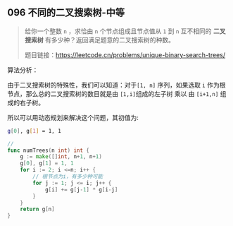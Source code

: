 ## 096 不同的二叉搜索树-中等

> 给你一个整数 `n` ，求恰由 `n` 个节点组成且节点值从 `1` 到 `n` 互不相同的 **二叉搜索树** 有多少种？返回满足题意的二叉搜索树的种数。
>
> 题目链接：https://leetcode.cn/problems/unique-binary-search-trees/



算法分析：

由于二叉搜索树的特殊性，我们可以知道：对于`[1, n]` 序列，如果选取 `i` 作为根节点，那么总的二叉搜索树的数目就是由 `[1,i]`组成的左子树 乘以 由 `[i+1,n]` 组成的右子树。

所以可以用动态规划来解决这个问题，其初值为:

```bash
g[0], g[1] = 1, 1
```



```go
// 
func numTrees(n int) int {
    g := make([]int, n+1, n+1)
    g[0], g[1] = 1, 1
    for i := 2; i <=n; i++ {
        // 根节点为i，有多少种可能
        for j := 1; j <= i; j++ {
            g[i] += g[j-1] * g[i-j]
        }
    }
    return g[n]
}
```

